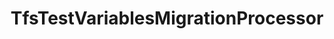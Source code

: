---
optionsClassName: TfsTestVariablesMigrationProcessorOptions
optionsClassFullName: MigrationTools.Processors.TfsTestVariablesMigrationProcessorOptions
configurationSamples:
- name: defaults
  description: 
  code: There are no defaults! Check the sample for options!
  sampleFor: MigrationTools.Processors.TfsTestVariablesMigrationProcessorOptions
- name: sample
  description: 
  code: There is no sample, but you can check the classic below for a general feel.
  sampleFor: MigrationTools.Processors.TfsTestVariablesMigrationProcessorOptions
- name: classic
  description: 
  code: >-
    {
      "$type": "TfsTestVariablesMigrationProcessorOptions",
      "Enabled": false,
      "Processor": "TestVariablesMigrationContext",
      "SourceName": null,
      "TargetName": null
    }
  sampleFor: MigrationTools.Processors.TfsTestVariablesMigrationProcessorOptions
description: This processor can migrate test variables that are defined in the test plans / suites. This must run before `TestPlansAndSuitesMigrationConfig`.
className: TfsTestVariablesMigrationProcessor
typeName: Processors
architecture: 
options:
- parameterName: Enabled
  type: Boolean
  description: missing XML code comments
  defaultValue: missing XML code comments
- parameterName: Processor
  type: String
  description: missing XML code comments
  defaultValue: missing XML code comments
- parameterName: SourceName
  type: String
  description: missing XML code comments
  defaultValue: missing XML code comments
- parameterName: TargetName
  type: String
  description: missing XML code comments
  defaultValue: missing XML code comments
status: Beta
processingTarget: Suites & Plans
classFile: /src/MigrationTools.Clients.TfsObjectModel/Processors/TfsTestVariablesMigrationProcessor.cs
optionsClassFile: /src/MigrationTools.Clients.TfsObjectModel/Processors/TfsTestVariablesMigrationProcessorOptions.cs

redirectFrom:
- /Reference/Processors/TfsTestVariablesMigrationProcessorOptions/
layout: reference
toc: true
permalink: /Reference/Processors/TfsTestVariablesMigrationProcessor/
title: TfsTestVariablesMigrationProcessor
categories:
- Processors
- 
topics:
- topic: notes
  path: /docs/Reference/Processors/TfsTestVariablesMigrationProcessor-notes.md
  exists: false
  markdown: ''
- topic: introduction
  path: /docs/Reference/Processors/TfsTestVariablesMigrationProcessor-introduction.md
  exists: false
  markdown: ''

---